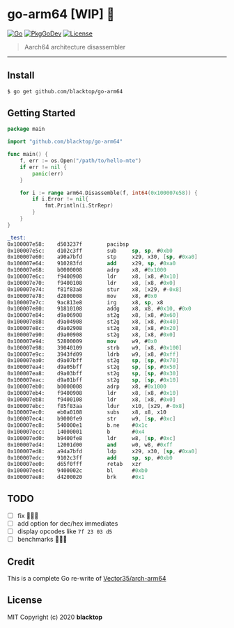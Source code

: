 # go-arm64 [WIP] 🚧

[![Go](https://github.com/blacktop/go-arm64/workflows/Go/badge.svg)](https://github.com/blacktop/go-arm64/actions) [![PkgGoDev](https://pkg.go.dev/badge/blacktop/go-arm64)](https://pkg.go.dev/github.com/blacktop/go-arm64) [![License](http://img.shields.io/:license-mit-blue.svg)](http://doge.mit-license.org)

> Aarch64 architecture disassembler

---

## Install

```bash
$ go get github.com/blacktop/go-arm64
```

## Getting Started

```go
package main

import "github.com/blacktop/go-arm64"

func main() {
    f, err := os.Open("/path/to/hello-mte")
    if err != nil {
        panic(err)
    }

    for i := range arm64.Disassemble(f, int64(0x100007e58)) {
        if i.Error != nil{
            fmt.Println(i.StrRepr)
        }
    }
}
```

```nasm
_test:
0x100007e58:    d503237f        pacibsp
0x100007e5c:    d102c3ff        sub     sp, sp, #0xb0
0x100007e60:    a90a7bfd        stp     x29, x30, [sp, #0xa0]
0x100007e64:    910283fd        add     x29, sp, #0xa0
0x100007e68:    b0000008        adrp    x8, #0x1000
0x100007e6c:    f9400908        ldr     x8, [x8, #0x10]
0x100007e70:    f9400108        ldr     x8, [x8, #0x0]
0x100007e74:    f81f83a8        stur    x8, [x29, #-0x8]
0x100007e78:    d2800008        mov     x8, #0x0
0x100007e7c:    9ac813e8        irg     x8, sp, x8
0x100007e80:    91810108        addg    x8, x8, #0x10, #0x0
0x100007e84:    d9a06908        st2g    x8, [x8, #0x60]
0x100007e88:    d9a04908        st2g    x8, [x8, #0x40]
0x100007e8c:    d9a02908        st2g    x8, [x8, #0x20]
0x100007e90:    d9a00908        st2g    x8, [x8, #0x0]
0x100007e94:    52800009        mov     w9, #0x0
0x100007e98:    39040109        strb    w9, [x8, #0x100]
0x100007e9c:    3943fd09        ldrb    w9, [x8, #0xff]
0x100007ea0:    d9a07bff        st2g    sp, [sp, #0x70]
0x100007ea4:    d9a05bff        st2g    sp, [sp, #0x50]
0x100007ea8:    d9a03bff        st2g    sp, [sp, #0x30]
0x100007eac:    d9a01bff        st2g    sp, [sp, #0x10]
0x100007eb0:    b0000008        adrp    x8, #0x1000
0x100007eb4:    f9400908        ldr     x8, [x8, #0x10]
0x100007eb8:    f9400108        ldr     x8, [x8, #0x0]
0x100007ebc:    f85f83aa        ldur    x10, [x29, #-0x8]
0x100007ec0:    eb0a0108        subs    x8, x8, x10
0x100007ec4:    b9000fe9        str     w9, [sp, #0xc]
0x100007ec8:    540000e1        b.ne    #0x1c
0x100007ecc:    14000001        b       #0x4
0x100007ed0:    b9400fe8        ldr     w8, [sp, #0xc]
0x100007ed4:    12001d00        and     w0, w8, #0xff
0x100007ed8:    a94a7bfd        ldp     x29, x30, [sp, #0xa0]
0x100007edc:    9102c3ff        add     sp, sp, #0xb0
0x100007ee0:    d65f0fff        retab   xzr
0x100007ee4:    9400002c        bl      #0xb0
0x100007ee8:    d4200020        brk     #0x1
```

## TODO

- [ ] fix 🐛🐛🐛
- [ ] add option for dec/hex immediates
- [ ] display opcodes like `7f 23 03 d5`
- [ ] benchmarks 🏃‍♂️💨

## Credit

This is a complete Go re-write of [Vector35/arch-arm64](https://github.com/Vector35/arch-arm64/tree/master/disassembler)

## License

MIT Copyright (c) 2020 **blacktop**
